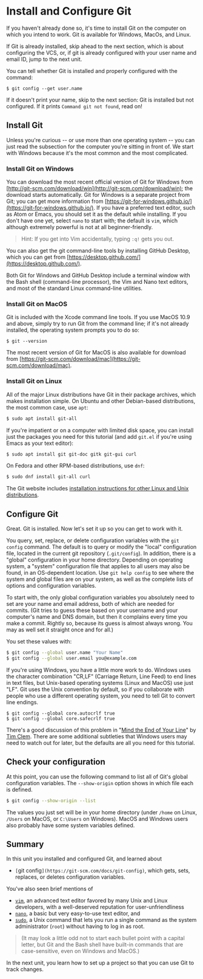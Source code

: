 # Install and Configure Git

If you haven't already done so, it's time to install Git on the computer on which you
intend to work. Git is available for Windows, MacOs, and Linux.

If Git is already installed, skip ahead to the next section, which is about
configuring the VCS, or, if git is already configured with your user name and email ID,
jump to the next unit.

You can tell whether Git is installed and properly configured with the
command:

```
$ git config --get user.name
```

If it doesn't print your name, skip to the next section:  Git is installed but
not configured.  If it prints `Command git not found`, read on!

## Install Git 

Unless you're curious -- or use more than one operating system -- you can just
read the subsection for the computer you're sitting in front of. We start
with Windows because it's the most common and the most complicated.

### Install Git on Windows

You can download the most recent official version of Git for Windows from
[http://git-scm.com/download/win](http://git-scm.com/download/win); the
download starts automatically. Git for Windows is a separate project from
Git; you can get more information from
[https://git-for-windows.github.io/](https://git-for-windows.github.io/). If
you have a preferred text editor, such as Atom or Emacs, you should set it as
the default while installing. If you don't have one yet, select `nano` to
start with; the default is `vim`, which although extremely powerful is not at
all beginner-friendly.

> Hint: If you get into Vim accidentally, typing `:q!` gets you out.

You can also get the git command-line tools by installing GitHub Desktop,
which you can get from
[https://desktop.github.com/](https://desktop.github.com/). 

Both Git for Windows and GitHub Desktop include a terminal window with the
Bash shell (command-line processor), the Vim and Nano text editors, and most
of the standard Linux command-line utilities.


### Install Git on MacOS

Git is included with the Xcode command line tools. If you use MacOS 10.9 and above, simply try to run Git from the command line; if it's not already installed, the operating system prompts you to do so:

```
$ git --version
```

The most recent version of Git for MacOS is also available for download from
[https://git-scm.com/download/mac](https://git-scm.com/download/mac).


### Install Git on Linux

All of the major Linux distributions have Git in their package archives,
which makes installation simple. On Ubuntu and other Debian-based
distributions, the most common case, use `apt`:

```bash
$ sudo apt install git-all
```

If you're impatient or on a computer with limited disk space, you can install
just the packages you need for this tutorial (and add `git.el` if you're using
Emacs as your text editor):

```bash
$ sudo apt install git git-doc gitk git-gui curl
```

On Fedora and other RPM-based distributions, use `dnf`:

```bash
$ sudo dnf install git-all curl
```

The Git website includes [installation instructions for other Linux
and Unix distributions](https://git-scm.com/download/linux).


## Configure Git

Great. Git is installed. Now let's set it up so you can get to work with it.

You query, set, replace, or delete configuration variables with the 
`git config` command. The default is to query or modify the "local"
configuration file, located in the current git repository (`.git/config`). In
addition, there is a "global" configuration in your home directory. Depending
on operating system, a "system" configuration file that applies to all users
may also be found, in an OS-dependent location. Use
`git help config` to see where the system and global files are on your system,
as well as the complete lists of options and configuration variables.

To start with, the only global configuration variables you absolutely need to set are
your name and email address, both of which are needed for commits. (Git tries to guess these based on your username and your computer's name and DNS domain, but then it complains every time you make a commit.
Rightly so, because its guess is almost always wrong. You may as well set it straight once and for all.)

You set these values with:

```bash
$ git config --global user.name "Your Name"
$ git config --global user.email you@example.com
```

If you're using Windows, you have a little more work to do. Windows
uses the character combination "CR,LF" (Carriage Return, Line Feed) to end
lines in text files, but Unix-based operating systems (Linux and MacOS) use
just "LF". Git uses the Unix convention by default, so if you collaborate
with people who use a different operating system, you need to tell Git to
convert line endings.

```
$ git config --global core.autocrlf true
$ git config --global core.safecrlf true
```

There's a good discussion of this problem in "[Mind the End of Your Line](https://adaptivepatchwork.com/2012/03/01/mind-the-end-of-your-line/)" by [Tim Clem](https://adaptivepatchwork.com/about/). There are some additional subtleties that Windows users may need to watch out for later, but the defaults are all you need for this tutorial. 

## Check your configuration

At this point, you can use the following command to list all of Git's global
configuration variables. The `--show-origin` option shows in which file each is defined.

```bash
$ git config --show-origin --list
```

The values you just set will be in your home directory (under `/home` on Linux,
`/Users` on MacOS, or `C:\Users` on Windows). MacOS and Windows users also probably
have some system variables defined.

## Summary

In this unit you installed and configured Git, and learned about

 * `[`git config`](https://git-scm.com/docs/git-config)`, which gets, sets,
   replaces, or deletes configuration variables.

You've also seen brief mentions of

 * [`vim`](https://linux.die.net/man/1/vim), an advanced text editor favored
   by many Unix and Linux developers, with a well-deserved reputation for
   user-unfriendliness
 * [`nano`](https://linux.die.net/man/1/nano), a basic but very easy-to-use text editor, and
 * [`sudo`](https://linux.die.net/man/1/sudo), a Unix command that lets you
   run a single command as the system administrator (`root`) without having to
   log in as root.

> (It may look a little odd not to start each bullet point with a capital
> letter, but Git and the Bash shell have built-in commands that are
> case-sensitive, even on Windows and MacOS.)

In the next unit, you learn how to set up a project so that you can use
Git to track changes.
